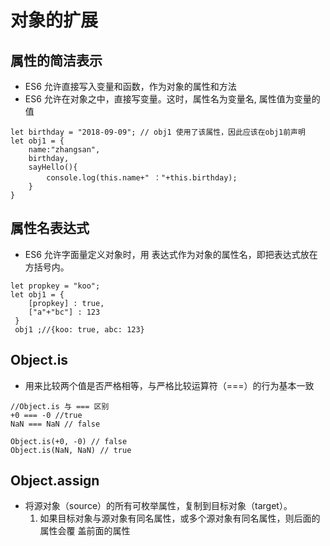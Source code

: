 # 对象的扩展

## 属性的简洁表示
* ES6 允许直接写入变量和函数，作为对象的属性和方法
* ES6 允许在对象之中，直接写变量。这时，属性名为变量名, 属性值为变量的值
```
let birthday = "2018-09-09"; // obj1 使用了该属性，因此应该在obj1前声明
let obj1 = {
    name:"zhangsan",
    birthday,
    sayHello(){
        console.log(this.name+" ："+this.birthday);
    }
}
```


## 属性名表达式
* ES6 允许字面量定义对象时，用 表达式作为对象的属性名，即把表达式放在方括号内。
```
let propkey = "koo";
let obj1 = {
    [propkey] : true,
    ["a"+"bc"] : 123
 }
 obj1 ;//{koo: true, abc: 123} 
```


## Object.is
* 用来比较两个值是否严格相等，与严格比较运算符（===）的行为基本一致
```
//Object.is 与 === 区别
+0 === -0 //true
NaN === NaN // false

Object.is(+0, -0) // false
Object.is(NaN, NaN) // true
```

## Object.assign
* 将源对象（source）的所有可枚举属性，复制到目标对象（target）。
   1. 如果目标对象与源对象有同名属性，或多个源对象有同名属性，则后面的属性会覆
      盖前面的属性




